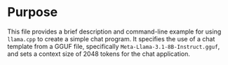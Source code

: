 # Purpose
This file provides a brief description and command-line example for using `llama.cpp` to create a simple chat program. It specifies the use of a chat template from a GGUF file, specifically `Meta-Llama-3.1-8B-Instruct.gguf`, and sets a context size of 2048 tokens for the chat application.
